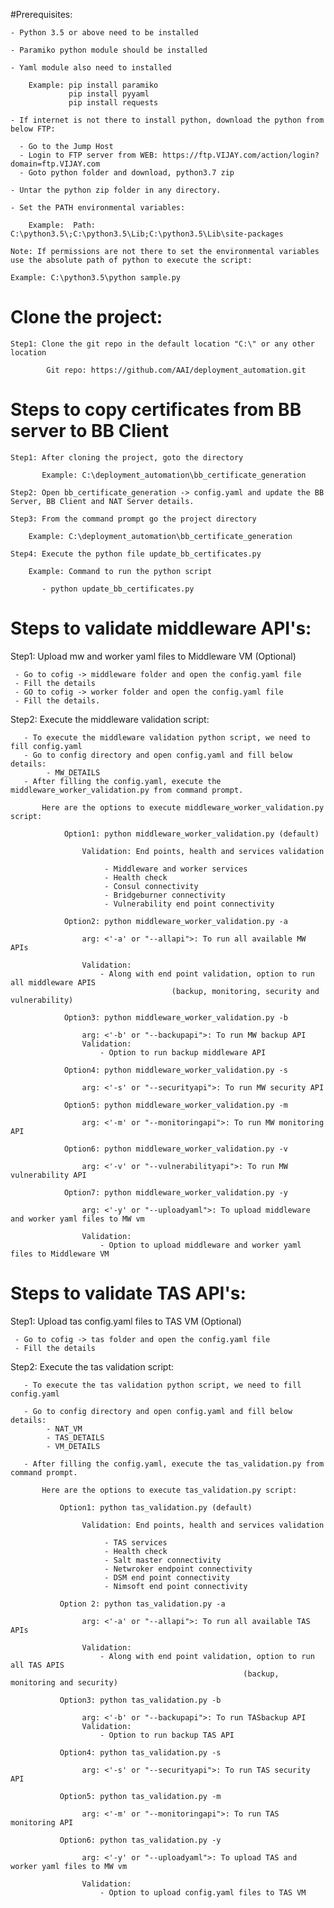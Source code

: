 #Prerequisites:

    - Python 3.5 or above need to be installed

    - Paramiko python module should be installed

    - Yaml module also need to installed

        Example: pip install paramiko
                 pip install pyyaml
                 pip install requests

    - If internet is not there to install python, download the python from below FTP:

      - Go to the Jump Host
      - Login to FTP server from WEB: https://ftp.VIJAY.com/action/login?domain=ftp.VIJAY.com
      - Goto python folder and download, python3.7 zip

    - Untar the python zip folder in any directory.

    - Set the PATH environmental variables:

        Example:  Path: C:\python3.5\;C:\python3.5\Lib;C:\python3.5\Lib\site-packages
    
    Note: If permissions are not there to set the environmental variables use the absolute path of python to execute the script:
    
    Example: C:\python3.5\python sample.py


# Clone the project:

    Step1: Clone the git repo in the default location "C:\" or any other location

            Git repo: https://github.com/AAI/deployment_automation.git


# Steps to copy certificates from BB server to BB Client

    Step1: After cloning the project, goto the directory

           Example: C:\deployment_automation\bb_certificate_generation

    Step2: Open bb_certificate_generation -> config.yaml and update the BB Server, BB Client and NAT Server details.

    Step3: From the command prompt go the project directory

        Example: C:\deployment_automation\bb_certificate_generation

    Step4: Execute the python file update_bb_certificates.py

        Example: Command to run the python script

           - python update_bb_certificates.py

# Steps to validate middleware API's:

   Step1: Upload mw and worker yaml files to Middleware VM (Optional)

     - Go to cofig -> middleware folder and open the config.yaml file
     - Fill the details
     - GO to cofig -> worker folder and open the config.yaml file
     - Fill the details.

   Step2: Execute the middleware validation script:

       - To execute the middleware validation python script, we need to fill config.yaml
       - Go to config directory and open config.yaml and fill below details:
            - MW_DETAILS
       - After filling the config.yaml, execute the middleware_worker_validation.py from command prompt.

           Here are the options to execute middleware_worker_validation.py script:

                Option1: python middleware_worker_validation.py (default)

                    Validation: End points, health and services validation

                         - Middleware and worker services
                         - Health check
                         - Consul connectivity
                         - Bridgeburner connectivity
                         - Vulnerability end point connectivity

                Option2: python middleware_worker_validation.py -a

                    arg: <'-a' or "--allapi">: To run all available MW APIs

                    Validation:
                        - Along with end point validation, option to run all middleware APIS
                                        (backup, monitoring, security and vulnerability)

                Option3: python middleware_worker_validation.py -b

                    arg: <'-b' or "--backupapi">: To run MW backup API
                    Validation:
                        - Option to run backup middleware API

                Option4: python middleware_worker_validation.py -s

                    arg: <'-s' or "--securityapi">: To run MW security API

                Option5: python middleware_worker_validation.py -m

                    arg: <'-m' or "--monitoringapi">: To run MW monitoring API

                Option6: python middleware_worker_validation.py -v

                    arg: <'-v' or "--vulnerabilityapi">: To run MW vulnerability API

                Option7: python middleware_worker_validation.py -y

                    arg: <'-y' or "--uploadyaml">: To upload middleware and worker yaml files to MW vm

                    Validation:
                        - Option to upload middleware and worker yaml files to Middleware VM


# Steps to validate TAS API's:

   Step1: Upload tas config.yaml files to TAS VM (Optional)

     - Go to cofig -> tas folder and open the config.yaml file
     - Fill the details

   Step2: Execute the tas validation script:

       - To execute the tas validation python script, we need to fill config.yaml

       - Go to config directory and open config.yaml and fill below details:
            - NAT_VM
            - TAS_DETAILS
            - VM_DETAILS

       - After filling the config.yaml, execute the tas_validation.py from command prompt.

           Here are the options to execute tas_validation.py script:

               Option1: python tas_validation.py (default)

                    Validation: End points, health and services validation

                         - TAS services
                         - Health check
                         - Salt master connectivity
                         - Netwroker endpoint connectivity
                         - DSM end point connectivity
                         - Nimsoft end point connectivity

               Option 2: python tas_validation.py -a

                    arg: <'-a' or "--allapi">: To run all available TAS APIs

                    Validation:
                        - Along with end point validation, option to run all TAS APIS
                                                        (backup, monitoring and security)

               Option3: python tas_validation.py -b

                    arg: <'-b' or "--backupapi">: To run TASbackup API
                    Validation:
                        - Option to run backup TAS API

               Option4: python tas_validation.py -s

                    arg: <'-s' or "--securityapi">: To run TAS security API

               Option5: python tas_validation.py -m

                    arg: <'-m' or "--monitoringapi">: To run TAS monitoring API

               Option6: python tas_validation.py -y

                    arg: <'-y' or "--uploadyaml">: To upload TAS and worker yaml files to MW vm

                    Validation:
                        - Option to upload config.yaml files to TAS VM
